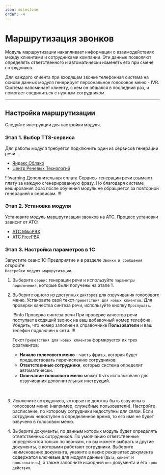 ```yaml
---
icon: milestone
order: -4
---
```


# Маршрутизация звонков

Модуль маршрутизации накапливает информации о взаимодействиях между клиентами и сотрудниками компании. Эти данные
позволяют определять ответственного и автоматически изменять его при смене сотрудников.

Для каждого клиента при входящем звонке телефонная система на основе данных модуля генерирует персональное
голосовое меню - IVR. Система напоминает клиенту, с кем он общался в последний раз, и помогает соединиться с нужным
сотрудником.

---

## Настройка маршрутизации

Следуйте инструкции для настройки модуля.

### Этап 1. Выбор TTS-сервиса

Для работы модуля требуется подключить один из сервисов генерации речи:
- [Яндекс.Облако](yandex-tts)
- [Центр Речевых Технологий](crt-tts)

!!!warning Дополнительная оплата
Сервисы генерации речи взымают плату за каждую сгенерированную фразу. Но благодаря системе кеширования фраз после
обучения модуль не обращается за повторной генерацией к сервисам.
!!!

### Этап 2. Установка модуля

Установите модуль маршрутизации звонков на АТС. Процесс установки зависит от АТС:
- [АТС MikoPBX](mikopbx)
- [АТС FreePBX](freepbx)

### Этап 3. Настройка параметров в 1С

Запустите сеанс 1С:Предприятие и в разделе `Звонки и сообщения` откройте<br> `Настройки модуля маршрутизации`.

1. Выберите `сервис` генерации речи и используйте `параметры подключения`, которые были получены на этапе 1.
   
2. Выберите одного из доступных `дикторов` для озвучивания голосового меню. Установите свой текст `приветствия для
   новых клиентов`. Для проверки качества синтеза речи, используйте кнопку `Прослушать`.
   
   !!!info Проверка синтеза речи
   При проверке качества речи поступает входящий звонок на ваш добавочный номер телефона. Убедить, что номер
   заполнен в справочнике **Пользователи** и ваш телефон подключен к сети. 
   !!!

   Текст `Приветствия для новых клиентов` формируется их трех фрагментов:
   - **Начало голосового меню** - часть фразы, которая будет предшествовать перечислению сотрудников. 
   - **Ответственные сотрудники**, которых система определит автоматически.
   - **Окончание голосового меню** может быть использовано для озвучивания дополнительных инструкций.
   <br>
     <br>
3. Исключите сотрудников, которые не должны быть озвучены в голосовом меню (например, служебные пользователи).
   Настройте расписание, по которому сотрудники недоступны для связи. Если сотрудник недоступен в определенное время,
   то его имя не будет озвучено в голосовом меню.
   
4. Выберите документы, по данным которых модуль будет определять ответственных сотрудников. По умолчанию ответственные
   определяются только по звонкам, но вы можете выбрать и другие документы, с которыми работают сотрудники.
   Выберите наименование документа, укажите в каких реквизитах документа содержатся ключевые для модуля данные
   (`Дата`, `клиент` и `пользователь`), а также заполните исходный `вес` документа и его `срок действия`.
